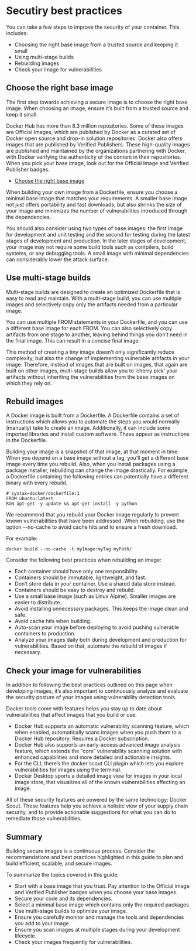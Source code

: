 # Secutiry best practices

You can take a few steps to improve the security of your container. This includes:

- Choosing the right base image from a trusted source and keeping it small
- Using multi-stage builds
- Rebuilding images
- Check your image for vulnerabilities

## Choose the right base image

The first step towards achieving a secure image is to choose the right base image. When choosing an image, ensure it’s built from a trusted source and keep it small.

Docker Hub has more than 8.3 million repositories. Some of these images are Official Images, which are published by Docker as a curated set of Docker open source and drop-in solution repositories. Docker also offers images that are published by Verified Publishers. These high-quality images are published and maintained by the organizations partnering with Docker, with Docker verifying the authenticity of the content in their repositories. When you pick your base image, look out for the Official Image and Verified Publisher badges.

- [Choose the right base image](https://docs.docker.com/develop/images/hub-official-images.png)

When building your own image from a Dockerfile, ensure you choose a minimal base image that matches your requirements. A smaller base image not just offers portability and fast downloads, but also shrinks the size of your image and minimizes the number of vulnerabilities introduced through the dependencies.

You should also consider using two types of base images: the first image for development and unit testing and the second for testing during the latest stages of development and production. In the later stages of development, your image may not require some build tools such as compilers, build systems, or any debugging tools. A small image with minimal dependencies can considerably lower the attack surface.

## Use multi-stage builds

Multi-stage builds are designed to create an optimized Dockerfile that is easy to read and maintain. With a multi-stage build, you can use multiple images and selectively copy only the artifacts needed from a particular image.

You can use multiple FROM statements in your Dockerfile, and you can use a different base image for each FROM. You can also selectively copy artifacts from one stage to another, leaving behind things you don’t need in the final image. This can result in a concise final image.

This method of creating a tiny image doesn’t only significantly reduce complexity, but also the change of implementing vulnerable artifacts in your image. Therefore, instead of images that are built on images, that again are built on other images, multi-stage builds allow you to ‘cherry pick’ your artifacts without inheriting the vulnerabilities from the base images on which they rely on.

## Rebuild images

A Docker image is built from a Dockerfile. A Dockerfile contains a set of instructions which allows you to automate the steps you would normally (manually) take to create an image. Additionally, it can include some imported libraries and install custom software. These appear as instructions in the Dockerfile.

Building your image is a snapshot of that image, at that moment in time. When you depend on a base image without a tag, you’ll get a different base image every time you rebuild. Also, when you install packages using a package installer, rebuilding can change the image drastically. For example, a Dockerfile containing the following entries can potentially have a different binary with every rebuild.

```
# syntax=docker/dockerfile:1
FROM ubuntu:latest
RUN apt-get -y update && apt-get install -y python
```

We recommend that you rebuild your Docker image regularly to prevent known vulnerabilities that have been addressed. When rebuilding, use the option --no-cache to avoid cache hits and to ensure a fresh download.

For example:

```
docker build --no-cache -t myImage:myTag myPath/
```

Consider the following best practices when rebuilding an image:

- Each container should have only one responsibility.
- Containers should be immutable, lightweight, and fast.
- Don’t store data in your container. Use a shared data store instead.
- Containers should be easy to destroy and rebuild.
- Use a small base image (such as Linux Alpine). Smaller images are easier to distribute.
- Avoid installing unnecessary packages. This keeps the image clean and safe.
- Avoid cache hits when building.
- Auto-scan your image before deploying to avoid pushing vulnerable containers to production.
- Analyze your images daily both during development and production for vulnerabilities. Based on that, automate the rebuild of images if necessary.

## Check your image for vulnerabilities

In addition to following the best practices outlined on this page when developing images, it’s also important to continuously analyze and evaluate the security posture of your images using vulnerability detection tools.

Docker tools come with features helps you stay up to date about vulnerabilities that affect images that you build or use.

- Docker Hub supports an automatic vulnerability scanning feature, which when enabled, automatically scans images when you push them to a Docker Hub repository. Requires a Docker subscription.
- Docker Hub also supports an early-access advanced image analysis feature, which extends the “core” vulnerability scanning solution with enhanced capabilities and more detailed and actionable insights.
- For the CLI, there’s the docker scout CLI plugin which lets you explore vulnerabilities for images using the terminal.
- Docker Desktop sports a detailed image view for images in your local image store, that visualizes all of the known vulnerabilities affecting an image.

All of these security features are powered by the same technology: Docker Scout. These features help you achieve a holistic view of your supply chain security, and to provide actionable suggestions for what you can do to remediate those vulnerabilities.

## Summary

Building secure images is a continuous process. Consider the recommendations and best practices highlighted in this guide to plan and build efficient, scalable, and secure images.

To summarize the topics covered in this guide:

- Start with a base image that you trust. Pay attention to the Official image and Verified Publisher badges when you choose your base images.
- Secure your code and its dependencies.
- Select a minimal base image which contains only the required packages.
- Use multi-stage builds to optimize your image.
- Ensure you carefully monitor and manage the tools and dependencies you add to your image.
- Ensure you scan images at multiple stages during your development lifecycle.
- Check your images frequently for vulnerabilities.
